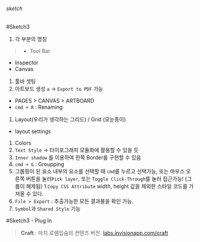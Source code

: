 ###### sketch

#Sketch3

1. 각 부분의 명칭 
>- Tool Bar 
- Inspector  
- Canvas
 
1. 툴바 셋팅
1. 아트보드 생성 `a` -> `Export to PDF` 가능
- PAGES > CANVAS > ARTBOARD
- `cmd + R` : Renaming
1. Layout(우리가 생각하는 그리드) / Grid (모눈종이)
- layout settings
1. Colors 
1. `Text Style` -> 타이포그래피 모듈화에 활용할 수 있을 듯
1. `Inner shadow` 를 이용하여 한쪽 Border를 구현할 수 있음
1. `cmd + G` : Groupping
1. 그룹핑이 된 요소 내부의 요소를 선택할 때 `cmd`를 누르고 선택가능, 또는 마우스 오른쪽 버튼을 눌러`Pick layer`, 또는 `Toggle Click-Through`를 눌러 접근가능! (그룹이 해제됨)
1.`Copy CSS Attribute` width, height 값을 제외한 스타일 코드를 가져올 수 있다.
1. `File > Export` : 추출가능한 모든 결과물을 확인 가능.
1. `Symbol`과 `Shared Style` 기능

#Sketch3 - Plug In 
>**Craft** : 마치 로렘입숨의 컨텐츠 버전. 
[labs.invisionapp.com/craft](https://labs.invisionapp.com/craft#library)
